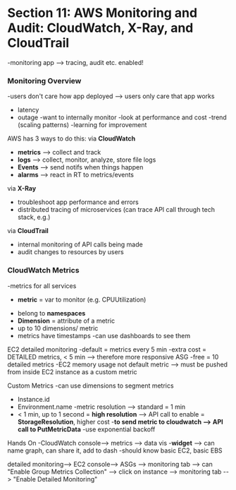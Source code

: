 # Section 11: AWS Monitoring and Audit: CloudWatch, X-Ray, and CloudTrail 
-monitoring app --> tracing, audit etc. enabled!

### Monitoring Overview
-users don't care how app deployed --> users only care that app works 
* latency 
* outage
-want to internally monitor
-look at performance and cost 
-trend (scaling patterns)
-learning for improvement 

AWS has 3 ways to do this: 
via **CloudWatch** 
* **metrics** --> collect and track 
* **logs** --> collect, monitor, analyze, store file logs 
* **Events** --> send notifs when things happen 
* **alarms** --> react in RT to metrics/events 

via **X-Ray** 
* troubleshoot app performance and errors 
* distributed tracing of microservices (can trace API call through tech stack, e.g.)

via **CloudTrail** 
* internal monitoring of API calls being made 
* audit changes to resources by users

### CloudWatch Metrics
-metrics for all services
- **metric** = var to monitor (e.g. CPUUtilization)
* belong to **namespaces**
* **Dimension** = attribute of a metric 
* up to 10 dimensions/ metric 
* metrics have timestamps 
-can use dashboards to see them 

EC2 detailed monitoring 
-default = metrics every 5 min 
-extra cost = DETAILED metrics, < 5 min --> therefore more responsive ASG 
-free = 10 detailed metrics 
-EC2 memory usage not default metric --> must be pushed from inside EC2 instance as a custom metric 

Custom Metrics 
-can use dimensions to segment metrics 
* Instance.id
* Environment.name
-metric resolution --> standard = 1 min 
* < 1 min, up to 1 second = **high resolution** --> API call to enable = **StorageResolution**, higher cost
-**to send metric to cloudwatch --> API call to PutMetricData**
-use exponential backoff 

Hands On 
-CloudWatch console--> metrics --> data vis
-**widget** --> can name graph, can share it, add to dash 
-should know basic EC2, basic EBS

detailed monitoring--> EC2 console--> ASGs --> monitoring tab --> can "Enable Group Metrics Collection"
--> click on instance --> monitoring tab --> "Enable Detailed Monitoring" 
